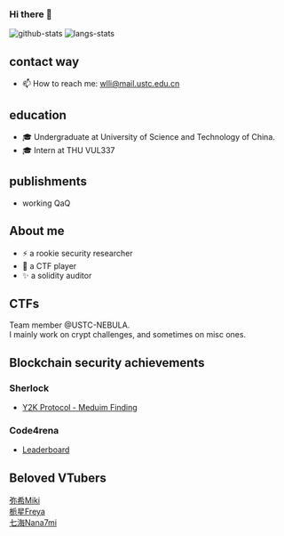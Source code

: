 ### Hi there 👋

<!--
**hklst4r/hklst4r** is a ✨ _special_ ✨ repository because its `README.md` (this file) appears on your GitHub profile.

Here are some ideas to get you started:

- 🔭 I’m currently working on ...
- 🌱 I’m currently learning ...
- 👯 I’m looking to collaborate on ...
- 🤔 I’m looking for help with ...
- 💬 Ask me about ...
- 📫 How to reach me: ...
- 😄 Pronouns: ...
- ⚡ Fun fact: ...
-->
![github-stats](https://github-readme-stats.vercel.app/api?username=hklst4r&show_icons=true&line_height=25&hide_title=true)
![langs-stats](https://github-readme-stats.vercel.app/api/top-langs/?username=hklst4r&layout=compact)

## contact way
- 📫 How to reach me: wlli@mail.ustc.edu.cn

## education

- 🎓 Undergraduate at University of Science and Technology of China.
- 🎓 Intern at THU VUL337

## publishments

- working QaQ

## About me
- ⚡ a rookie security researcher
- 🌱 a CTF player
- ✨ a solidity auditor

## CTFs
Team member @USTC-NEBULA.\
I mainly work on crypt challenges, and sometimes on misc ones.

## Blockchain security achievements

### Sherlock
- [Y2K Protocol - Meduim Finding](https://github.com/sherlock-audit/2023-03-Y2K-judging/issues/135)

### Code4rena
- [Leaderboard](https://code4rena.com/leaderboard)

## Beloved VTubers
[弥希Miki](https://space.bilibili.com/477317922)\
[栀星Freya](https://space.bilibili.com/1335237005)\
[七海Nana7mi](https://space.bilibili.com/434334701)
